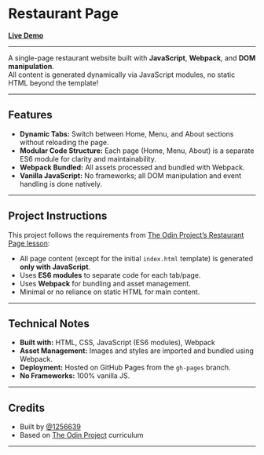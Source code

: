 # Restaurant Page

[**Live Demo**](https://1256639.github.io/restaurant-page/)

---

A single-page restaurant website built with **JavaScript**, **Webpack**, and **DOM manipulation**.  
All content is generated dynamically via JavaScript modules, no static HTML beyond the template!

---

## Features

- **Dynamic Tabs:** Switch between Home, Menu, and About sections without reloading the page.
- **Modular Code Structure:** Each page (Home, Menu, About) is a separate ES6 module for clarity and maintainability.
- **Webpack Bundled:** All assets processed and bundled with Webpack.
- **Vanilla JavaScript:** No frameworks; all DOM manipulation and event handling is done natively.

---

## Project Instructions

This project follows the requirements from [The Odin Project’s Restaurant Page lesson](https://www.theodinproject.com/lessons/node-path-javascript-restaurant-page):

- All page content (except for the initial `index.html` template) is generated **only with JavaScript**.
- Uses **ES6 modules** to separate code for each tab/page.
- Uses **Webpack** for bundling and asset management.
- Minimal or no reliance on static HTML for main content.

---

## Technical Notes

- **Built with:** HTML, CSS, JavaScript (ES6 modules), Webpack
- **Asset Management:** Images and styles are imported and bundled using Webpack.
- **Deployment:** Hosted on GitHub Pages from the `gh-pages` branch.
- **No Frameworks:** 100% vanilla JS.

---

## Credits

- Built by [@1256639](https://github.com/1256639)
- Based on [The Odin Project](https://www.theodinproject.com/) curriculum

---